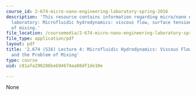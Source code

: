 ```yaml
---
course_id: 2-674-micro-nano-engineering-laboratory-spring-2016
description: 'This resource contains information regarding micro/nano engineering
  laboratory: Microfluidic hydrodynamics: viscous flow, surface tension, and the problem
  of mixing.'
file_location: /coursemedia/2-674-micro-nano-engineering-laboratory-spring-2016/c81afa290286beb94674aa08df1de10e_MIT2_674S16_Lec4Droplets.pdf
file_type: application/pdf
layout: pdf
title: '2.674 (S16) Lecture 4: Microfluidic Hydrodynamics: Viscous Flow, Surface Tension,
  and the Problem of Mixing'
type: course
uid: c81afa290286beb94674aa08df1de10e

---
```

None